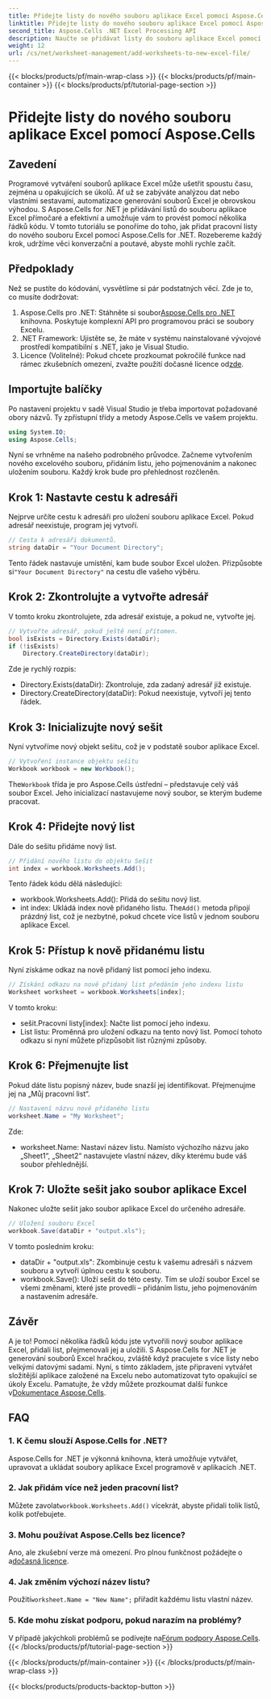 ```yaml
---
title: Přidejte listy do nového souboru aplikace Excel pomocí Aspose.Cells
linktitle: Přidejte listy do nového souboru aplikace Excel pomocí Aspose.Cells
second_title: Aspose.Cells .NET Excel Processing API
description: Naučte se přidávat listy do souboru aplikace Excel pomocí Aspose.Cells for .NET. Podrobný průvodce pro začátečníky, od nastavení až po uložení souboru Excel.
weight: 12
url: /cs/net/worksheet-management/add-worksheets-to-new-excel-file/
---
```


{{< blocks/products/pf/main-wrap-class >}}
{{< blocks/products/pf/main-container >}}
{{< blocks/products/pf/tutorial-page-section >}}

# Přidejte listy do nového souboru aplikace Excel pomocí Aspose.Cells

## Zavedení
Programové vytváření souborů aplikace Excel může ušetřit spoustu času, zejména u opakujících se úkolů. Ať už se zabýváte analýzou dat nebo vlastními sestavami, automatizace generování souborů Excel je obrovskou výhodou. S Aspose.Cells for .NET je přidávání listů do souboru aplikace Excel přímočaré a efektivní a umožňuje vám to provést pomocí několika řádků kódu.
V tomto tutoriálu se ponoříme do toho, jak přidat pracovní listy do nového souboru Excel pomocí Aspose.Cells for .NET. Rozebereme každý krok, udržíme věci konverzační a poutavé, abyste mohli rychle začít.
## Předpoklady
Než se pustíte do kódování, vysvětlíme si pár podstatných věcí. Zde je to, co musíte dodržovat:
1.  Aspose.Cells pro .NET: Stáhněte si soubor[Aspose.Cells pro .NET](https://releases.aspose.com/cells/net/) knihovna. Poskytuje komplexní API pro programovou práci se soubory Excelu.
2. .NET Framework: Ujistěte se, že máte v systému nainstalované vývojové prostředí kompatibilní s .NET, jako je Visual Studio.
3.  Licence (Volitelné): Pokud chcete prozkoumat pokročilé funkce nad rámec zkušebních omezení, zvažte použití dočasné licence od[zde](https://purchase.aspose.com/temporary-license/).
## Importujte balíčky
Po nastavení projektu v sadě Visual Studio je třeba importovat požadované obory názvů. Ty zpřístupní třídy a metody Aspose.Cells ve vašem projektu.
```csharp
using System.IO;
using Aspose.Cells;
```
Nyní se vrhněme na našeho podrobného průvodce.
Začneme vytvořením nového excelového souboru, přidáním listu, jeho pojmenováním a nakonec uložením souboru. Každý krok bude pro přehlednost rozčleněn.
## Krok 1: Nastavte cestu k adresáři
Nejprve určíte cestu k adresáři pro uložení souboru aplikace Excel. Pokud adresář neexistuje, program jej vytvoří.
```csharp
// Cesta k adresáři dokumentů.
string dataDir = "Your Document Directory";
```
 Tento řádek nastavuje umístění, kam bude soubor Excel uložen. Přizpůsobte si`"Your Document Directory"` na cestu dle vašeho výběru.
## Krok 2: Zkontrolujte a vytvořte adresář
V tomto kroku zkontrolujete, zda adresář existuje, a pokud ne, vytvořte jej.
```csharp
// Vytvořte adresář, pokud ještě není přítomen.
bool isExists = Directory.Exists(dataDir);
if (!isExists)
    Directory.CreateDirectory(dataDir);
```
Zde je rychlý rozpis:
- Directory.Exists(dataDir): Zkontroluje, zda zadaný adresář již existuje.
- Directory.CreateDirectory(dataDir): Pokud neexistuje, vytvoří jej tento řádek.
## Krok 3: Inicializujte nový sešit
Nyní vytvoříme nový objekt sešitu, což je v podstatě soubor aplikace Excel. 
```csharp
// Vytvoření instance objektu sešitu
Workbook workbook = new Workbook();
```
 The`Workbook` třída je pro Aspose.Cells ústřední – představuje celý váš soubor Excel. Jeho inicializací nastavujeme nový soubor, se kterým budeme pracovat.
## Krok 4: Přidejte nový list
Dále do sešitu přidáme nový list. 
```csharp
// Přidání nového listu do objektu Sešit
int index = workbook.Worksheets.Add();
```
Tento řádek kódu dělá následující:
- workbook.Worksheets.Add(): Přidá do sešitu nový list.
- int index: Ukládá index nově přidaného listu.
 The`Add()` metoda připojí prázdný list, což je nezbytné, pokud chcete více listů v jednom souboru aplikace Excel.
## Krok 5: Přístup k nově přidanému listu
Nyní získáme odkaz na nově přidaný list pomocí jeho indexu.
```csharp
// Získání odkazu na nově přidaný list předáním jeho indexu listu
Worksheet worksheet = workbook.Worksheets[index];
```
V tomto kroku:
- sešit.Pracovní listy[index]: Načte list pomocí jeho indexu.
- List listu: Proměnná pro uložení odkazu na tento nový list.
Pomocí tohoto odkazu si nyní můžete přizpůsobit list různými způsoby.
## Krok 6: Přejmenujte list
Pokud dáte listu popisný název, bude snazší jej identifikovat. Přejmenujme jej na „Můj pracovní list“.
```csharp
// Nastavení názvu nově přidaného listu
worksheet.Name = "My Worksheet";
```
Zde:
- worksheet.Name: Nastaví název listu. 
Namísto výchozího názvu jako „Sheet1“, „Sheet2“ nastavujete vlastní název, díky kterému bude váš soubor přehlednější.
## Krok 7: Uložte sešit jako soubor aplikace Excel
Nakonec uložte sešit jako soubor aplikace Excel do určeného adresáře.
```csharp
// Uložení souboru Excel
workbook.Save(dataDir + "output.xls");
```
V tomto posledním kroku:
- dataDir + "output.xls": Zkombinuje cestu k vašemu adresáři s názvem souboru a vytvoří úplnou cestu k souboru.
- workbook.Save(): Uloží sešit do této cesty.
Tím se uloží soubor Excel se všemi změnami, které jste provedli – přidáním listu, jeho pojmenováním a nastavením adresáře.
## Závěr
A je to! Pomocí několika řádků kódu jste vytvořili nový soubor aplikace Excel, přidali list, přejmenovali jej a uložili. S Aspose.Cells for .NET je generování souborů Excel hračkou, zvláště když pracujete s více listy nebo velkými datovými sadami. Nyní, s tímto základem, jste připraveni vytvářet složitější aplikace založené na Excelu nebo automatizovat tyto opakující se úkoly Excelu.
 Pamatujte, že vždy můžete prozkoumat další funkce v[Dokumentace Aspose.Cells](https://reference.aspose.com/cells/net/).
## FAQ
### 1. K čemu slouží Aspose.Cells for .NET?
Aspose.Cells for .NET je výkonná knihovna, která umožňuje vytvářet, upravovat a ukládat soubory aplikace Excel programově v aplikacích .NET.
### 2. Jak přidám více než jeden pracovní list?
 Můžete zavolat`workbook.Worksheets.Add()` vícekrát, abyste přidali tolik listů, kolik potřebujete.
### 3. Mohu používat Aspose.Cells bez licence?
 Ano, ale zkušební verze má omezení. Pro plnou funkčnost požádejte o a[dočasná licence](https://purchase.aspose.com/temporary-license/).
### 4. Jak změním výchozí název listu?
 Použití`worksheet.Name = "New Name";` přiřadit každému listu vlastní název.
### 5. Kde mohu získat podporu, pokud narazím na problémy?
 V případě jakýchkoli problémů se podívejte na[Fórum podpory Aspose.Cells](https://forum.aspose.com/c/cells/9).
{{< /blocks/products/pf/tutorial-page-section >}}

{{< /blocks/products/pf/main-container >}}
{{< /blocks/products/pf/main-wrap-class >}}

{{< blocks/products/products-backtop-button >}}
